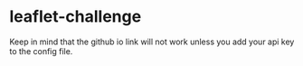 # leaflet-challenge

Keep in mind that the github io link will not work unless you add your api key to the config file.
